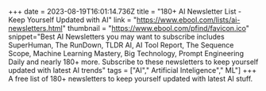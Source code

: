 +++
date = 2023-08-19T16:01:14.736Z
title = "180+ AI Newsletter List - Keep Yourself Updated with AI"
link = "https://www.ebool.com/lists/ai-newsletters.html"
thumbnail = "https://www.ebool.com/pfind/favicon.ico"
snippet="Best AI Newsletters you may want to subscribe includes SuperHuman, The RunDown, TLDR AI, AI Tool Report, The Sequence Scope, Machine Learning Mastery, Big Technology, Prompt Engineering Daily and nearly 180+ more. Subscribe to these newsletters to keep yourself updated with latest AI trends"
tags = ["AI"," Artificial Inteligence"," ML"]
+++
A free list of 180+ newsletters to keep yourself updated with latest AI stuff.
